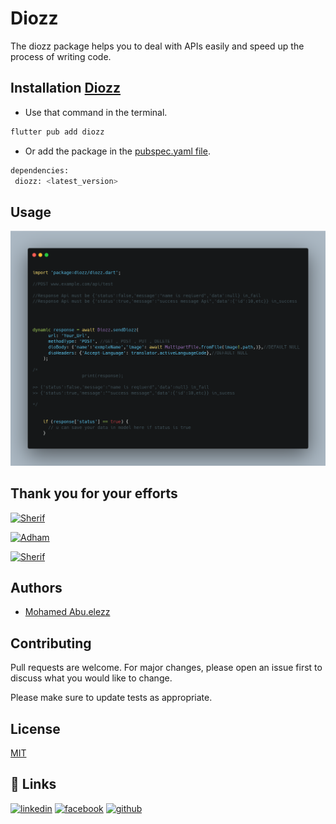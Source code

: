 # Diozz

The diozz package helps you to deal with APIs easily and speed up the process of writing code.

## Installation [Diozz](https://github.com/Mohamed-Abuelezz/Diozz)

- Use that command in the terminal.

 ```bash
flutter pub add diozz
```
- Or add the package in the [pubspec.yaml file](https://docs.flutter.dev/development/packages-and-plugins/using-packages).

 ```bash
dependencies:
  diozz: <latest_version>
```

## Usage

![alt tag](https://github.com/Mohamed-Abuelezz/Diozz/blob/main/usage.png?raw=true)
## Thank you for your efforts

[<img alt="Sherif" width="40px" height="40px" raw=true src="https://media-exp1.licdn.com/dms/image/C4D03AQHrKdvHRXDmmw/profile-displayphoto-shrink_400_400/0/1652221453673?e=1657756800&v=beta&t=WZARKlzhlx4KZChmQOpmL83T-M6NeBVyUZJnYt1LCHc" />](https://www.linkedin.com/in/mohamed-abuelezz/)

[<img alt="Adham" width="40px" height="40px" raw=true src="https://media-exp1.licdn.com/dms/image/D5635AQHvV9f84GJA0g/profile-framedphoto-shrink_400_400/0/1645278091090?e=1653094800&v=beta&t=bYHNBl4_me2yXxfBLdxIYTiIk6HBm3zOdvjeIDuJv0Q" />](https://www.linkedin.com/in/adham-hashem-851739190/)

[<img alt="Sherif" width="40px" height="40px" raw=true src="https://media-exp1.licdn.com/dms/image/C4D03AQF_-xdDtQF7GQ/profile-displayphoto-shrink_400_400/0/1630246175925?e=1657756800&v=beta&t=tB5SyhR2O8J0MJf21iuEM8MvIpX2nVuldrnPCFjTauA" />](https://www.linkedin.com/in/sherif-abouelez-79998b215/)

## Authors

- [Mohamed Abu.elezz](https://wa.me/+201063898262/?text=Hi)


## Contributing
Pull requests are welcome. For major changes, please open an issue first to discuss what you would like to change.

Please make sure to update tests as appropriate.

## License
[MIT](https://github.com/Mohamed-Abuelezz/Diozz/blob/main/LICENSE)

## 🔗 Links
[![linkedin](https://img.shields.io/badge/linkedin-0A66C2?style=for-the-badge&logo=linkedin&logoColor=white)](https://www.linkedin.com/in/mohamed-abuelezz/)
[![facebook](https://img.shields.io/badge/facebook-blue?style=for-the-badge&logo=facebook&logoColor=white)](https://www.facebook.com/m.abuelezz97/)
[![github](https://img.shields.io/badge/github-black?style=for-the-badge&logo=github&logoColor=white)](https://github.com/Mohamed-Abuelezz)
